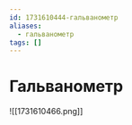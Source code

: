 ```yaml
---
id: 1731610444-гальванометр
aliases:
  - гальванометр
tags: []
---
```


# Гальванометр
![[1731610466.png]]
